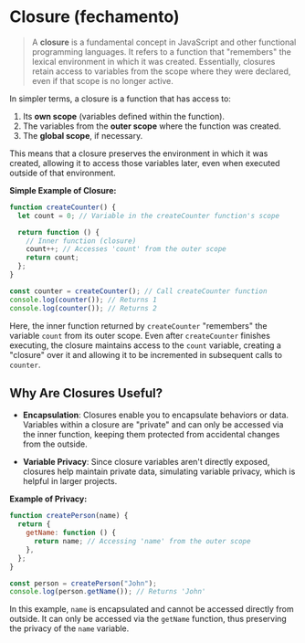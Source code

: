 # Closure (fechamento)

> A **closure** is a fundamental concept in JavaScript and other functional programming languages. It refers to a function
> that "remembers" the lexical environment in which it was created. Essentially, closures retain access to variables from the
> scope where they were declared, even if that scope is no longer active.

In simpler terms, a closure is a function that has access to:

1. Its **own scope** (variables defined within the function).
2. The variables from the **outer scope** where the function was created.
3. The **global scope**, if necessary.

This means that a closure preserves the environment in which it was created, allowing it to access those variables later, even when executed outside of that environment.

**Simple Example of Closure:**

```javascript
function createCounter() {
  let count = 0; // Variable in the createCounter function's scope

  return function () {
    // Inner function (closure)
    count++; // Accesses 'count' from the outer scope
    return count;
  };
}

const counter = createCounter(); // Call createCounter function
console.log(counter()); // Returns 1
console.log(counter()); // Returns 2
```

Here, the inner function returned by `createCounter` "remembers" the variable `count` from its outer scope. Even after
`createCounter` finishes executing, the closure maintains access to the `count` variable, creating a "closure" over it and
allowing it to be incremented in subsequent calls to `counter`.

## Why Are Closures Useful?

- **Encapsulation**: Closures enable you to encapsulate behaviors or data. Variables within a closure are "private" and can only be accessed via the inner function, keeping them protected from accidental changes from the outside.

- **Variable Privacy**: Since closure variables aren't directly exposed, closures help maintain private data, simulating variable privacy, which is helpful in larger projects.

**Example of Privacy:**

```javascript
function createPerson(name) {
  return {
    getName: function () {
      return name; // Accessing 'name' from the outer scope
    },
  };
}

const person = createPerson("John");
console.log(person.getName()); // Returns 'John'
```

In this example, `name` is encapsulated and cannot be accessed directly from outside. It can only be accessed via the `getName` function, thus preserving the privacy of the `name` variable.
